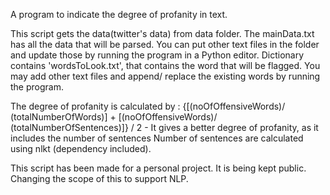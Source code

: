 A program to indicate the degree of profanity in text.

This script gets the data(twitter's data) from data folder. The mainData.txt has all the data that will be parsed. You can put other text files in the folder and update those by running the program in a Python editor.
Dictionary contains 'wordsToLook.txt', that contains the word that will be flagged. You may add other text files and append/ replace the existing words by running the program.

The degree of profanity is calculated by : {[(noOfOffensiveWords)/ (totalNumberOfWords)] + [(noOfOffensiveWords)/ (totalNumberOfSentences)]} / 2 - It gives a better degree of profanity, as it includes the number of sentences
Number of sentences are calculated using nlkt (dependency included).

This script has been made for a personal project.
It is being kept public.
Changing the scope of this to support NLP.
